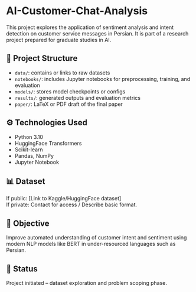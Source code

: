 # AI-Customer-Chat-Analysis

This project explores the application of sentiment analysis and intent detection on customer service messages in Persian. It is part of a research project prepared for graduate studies in AI.

## 📂 Project Structure
- `data/`: contains or links to raw datasets
- `notebooks/`: includes Jupyter notebooks for preprocessing, training, and evaluation
- `models/`: stores model checkpoints or configs
- `results/`: generated outputs and evaluation metrics
- `paper/`: LaTeX or PDF draft of the final paper

## ⚙️ Technologies Used
- Python 3.10
- HuggingFace Transformers
- Scikit-learn
- Pandas, NumPy
- Jupyter Notebook

## 📊 Dataset
If public: [Link to Kaggle/HuggingFace dataset]  
If private: Contact for access / Describe basic format.

## 🧠 Objective
Improve automated understanding of customer intent and sentiment using modern NLP models like BERT in under-resourced languages such as Persian.

## 🏁 Status
Project initiated – dataset exploration and problem scoping phase.
